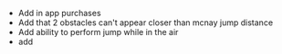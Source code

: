 - Add in app purchases
- Add that 2 obstacles can't appear closer than mcnay jump distance
- Add ability to perform jump while in the air
- add 